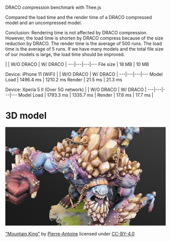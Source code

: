 DRACO compression benchmark with Thee.js

Compared the load time and the render time of a DRACO compressed model and an uncompressed model.

Conclusion: Rendering time is not affected by DRACO compression. However, the load time is shorten by DRACO compress because of the size reduction by DRACO. The render time is the average of 500 runs. The load time is the average of 5 runs. If we have many models and the total file size of our models is large, the load time should be improved.

| | W/O DRACO | W/ DRACO |
---|---|---|---
File size | 18 MB | 10 MB

Device: iPhone 11 (WiFi)
| | W/O DRACO | W/ DRACO |
---|---|---|---
Model Load | 1496.4 ms | 1210.2 ms
Render | 21.5 ms |  21.3 ms

Device: Xperia 5 II (Over 5G network)
| | W/O DRACO | W/ DRACO |
---|---|---|---
Model Load | 1793.3 ms | 1335.7 ms |
Render | 17.6 ms | 17.7 ms |


# 3D model
![screenshot](./screenshot.png)

["Mountain King"](https://sketchfab.com/3d-models/mountain-king-2eb21daf408141d1b2df1d91426935ad) by [Pierre-Antoine](https://sketchfab.com/pa) licensed under [CC-BY-4.0](http://creativecommons.org/licenses/by/4.0/)
